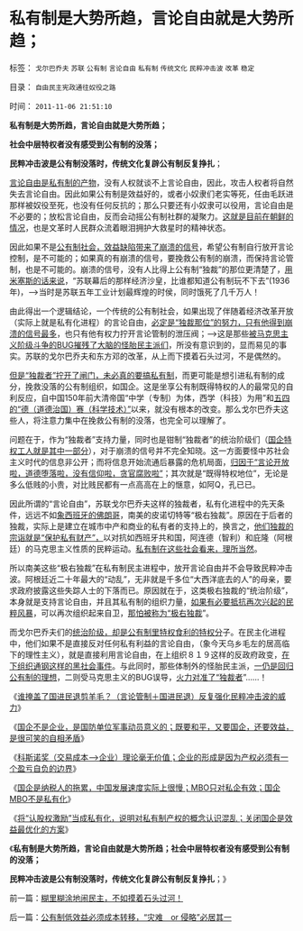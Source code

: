 # 私有制是大势所趋，言论自由就是大势所趋；

标签： `戈尔巴乔夫` `苏联` `公有制` `言论自由` `私有制` `传统文化` `民粹冲击波` `改革` `稳定` 

目录： `自由民主宪政通往奴役之路`

时间： `2011-11-06 21:51:10`

**私有制是大势所趋，言论自由就是大势所趋；**

**社会中层特权者没有感受到公有制的没落；**

**民粹冲击波是公有制没落时，传统文化复辟公有制反复挣扎**；

[言论自由是私有制的产物](../../../2011/11/2/言论自由是私有制的产物，公有制适用一言堂.md)，没有人权就谈不上言论自由，因此，攻击人权者将自然失去言论自由。因此如果公有制是效益好的，或者小奴隶们老实等死，任由毛跃进那样被奴役至死，也没有任何反抗的；那么只要还有小奴隶可以役用，言论自由是不必要的；放松言论自由，反而会动摇公有制社群的凝聚力。[这就是目前在朝鲜的情况](../../../2011/10/28/“弱肉强食”自然淘汰所有公有制的独裁.md)，也是文革时人民群众流着眼泪拥护大救星时的精神状态。

因此如果不是[公有制社会，效益缺陷带来了崩溃的信号](../../../2011/10/28/“极右独裁”必须选择私有制；越南政策更明智理性.md)，希望公有制自行放开言论控制，是不可能的；如果真的有崩溃的信号，要挽救公有制的崩溃，而保持言论管制，也是不可能的。崩溃的信号，没有人比得上公有制“独裁”的那位更清楚了，[用米塞斯的话来说](../../../2011/2/7/向伟大的Ludwig米塞斯致敬！.md)，“苏联幕后的那样经济沙皇，比谁都知道公有制玩不下去”(1936年)，——>当时是苏联五年工业计划最辉煌的时侯，同时饿死了几千万人！

由此得出一个逻辑结论，一个传统的公有制社会，如果出现了伴随着经济改革开放（实际上就是私有化进程）的言论自由，[必定是“独裁那位”的努力，只有他得到崩溃的信号最多](../../../2010/12/29/什么是完全竞争？租值和租值耗散.md)，也只有他有权力拧开言论管制的泄压阀；——>这是那些[被马克思主义阶级斗争的BUG摧残了大脑的怪胎民主派们](../../../2010/12/12/不要一味指责政府.md)，所没有意识到的，显而易见的事实。苏联的戈尔巴乔夫和东方邓的改革，从上而下摸着石头过河，不是偶然的。

[但是“独裁者”拧开了闸门，未必真的要搞私有制](../../../2011/11/5/民粹冲击波的动员和组织要素.md)，而更可能是想引进私有制的成分，挽救没落的公有制组织，如国企。这是坐享公有制既得特权的人的最常见的自利反应，自中国150年前大清帝国“中学（专制）为体，西学（科技）为用”和[五四的“德（道德治国）赛（科学技术）”](../../../2011/1/23/五四愚昧精神和中世纪道德法庭.md)以来，就没有根本的改变。那么戈尔巴乔夫这些人，将注意力集中在挽救公有制的没落，也完全可以理解了。

问题在于，作为“独裁者”支持力量，同时也是钳制“独裁者”的统治阶级们（[国企特权工人就是其中一部分](../../../2009/8/11/改革攻坚的雷区，坚在那里？危险在那里？.md)），对于崩溃的信号并不完全知晓。这一方面要怪中苏社会主义时代的信息非公开；而将信息开始流通后暴露的危机局面，[归因于“言论开放啦，道德堕落啦，没有信仰啦，贪官腐败啦”](../../../2011/11/1/垄断传媒职业道德败坏，令社会显得“世风日下”.md)；其次就是“既得特权地位”，无论是多么低贱的小贵，对比贱民都有一点高高在上的惬意，如阿Q，孔已已。

因此所谓的“言论自由”，苏联戈尔巴乔夫这样的独裁者，私有化进程中的先天条件，远远不如[象西班牙的佛朗哥](http://darthvad.blog.sohu.com/174672099.html)，南美的皮诺切特等“极右独裁”。原因在于后者的独裁，实际上是建立在城市中产和商业的私有者的支持上的，换言之，[他们独裁的宗诣就是“保护私有财产”，](../../../2011/10/30/脱离私有制的“民主”将毁于民粹冲击波.md)以对抗如西班牙共和国，阿连德（智利）和庇隆（阿根廷）的马克思主义性质的民粹运动。[私有制在这些社会看来，理所当然](../../../2011/10/28/“极右独裁”必须选择私有制；越南政策更明智理性.md)。

所以南美这些“极右独裁”在私有制民主进程中，放开言论自由并不会导致民粹冲击波。阿根廷近二十年最大的“动乱”，无非就是千多位“大西洋底去的人”的母亲，要求政府披露这些失踪人士的下落而已。原因就在于，这类极右独裁的“统治阶级”，本身就是支持言论自由，并且其私有制的组织力量，[如果有必要抵抗再次兴起的民粹风暴](../../../2011/10/30/脱离私有制的“民主”将毁于民粹冲击波.md)，可以再次组织起来自卫，[那怕被称为“极右独裁](../../../2011/10/25/独裁是民粹的终结者，为什么有“极右的独裁”.md)”。

而戈尔巴乔夫们的[统治阶级，却是公有制里特权食利的特权分](../../../2010/9/24/罗马社会摆脱狗腿子工具阶级的经验和教训.md)子。在民主化进程中，他们如果不是直接反对任何私有利益的言论自由，（象今天乌乡毛左的居高临下的理性主义），就是直接利用言论自由，在上组织８１９这样的反政府政变，[在下组织通钢这样的黑社会事件](../../../2009/8/8/少数很明白真相的暴徒制造的黑社会暴行.md)。与此同时，那些体制外的怪胎民主派，[一仍是回归公有制的理想](../../../2011/10/29/混淆（文化Vs传统文化）的决定论，掩盖了（私有制＝民主）.md)，二则受马克思主义的BUG误导，[火力对准了“独裁者](../../../2010/7/22/想学会批评，就不要发泄.md)”……！

《[谁掩盖了国进民退剪羊毛？（言论管制＋国进民退）反复强化民粹冲击波的威力](../../../2011/11/5/谁掩盖了国进民退的剪羊毛？.md)》

《[国企不是企业，是国防单位军事动员意义的；既要和平，又要国企，还要效益，是很可笑的自相矛盾](../../../2011/11/5/国企名“企”不是企业，国企是国防单位.md)》

《[科斯诺奖（交易成本——>企业）理论毫无价值；企业的形成是因为产权必须有一个盈亏自负的边界](../../../2011/11/5/科斯诺奖（交易成本－企业边界）理论是错误的.md)》

《[国企是纳税人的拖累，中国发展速度实际上很慢；MBO只对私企有效；国企MBO不是私有化](../../../2011/11/6/MBO只对私企有效；国企MBO不是私有化.md)》

《[将“认股权激励”当成私有化，说明对私有制产权的概念认识混乱；关闭国企是效益最优化的方案](../../../2011/11/6/糊里糊涂地闹民主，不如摸着石头过河！.md)》

《**私有制是大势所趋，言论自由就是大势所趋；社会中层特权者没有感受到公有制的没落；**

**民粹冲击波是公有制没落时，传统文化复辟公有制反复挣扎**；》



前一篇：[糊里糊涂地闹民主，不如摸着石头过河！](../../../2011/11/6/糊里糊涂地闹民主，不如摸着石头过河！.md)

后一篇：[公有制低效益必须成本转移，“灾难　or&nbsp;侵略”必居其一](../../../2011/11/7/公有制低效益必须成本转移，“灾难or侵略”必居其一.md)